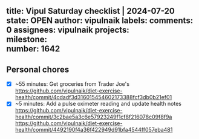 title:	Vipul Saturday checklist | 2024-07-20
state:	OPEN
author:	vipulnaik
labels:	
comments:	0
assignees:	vipulnaik
projects:	
milestone:	
number:	1642
--
## Personal chores

- [x] ~55 minutes: Get groceries from Trader Joe's https://github.com/vipulnaik/diet-exercise-health/commit/4cdadf3d316015454602173388fcf3db0b21ef01
- [x] ~5 minutes: Add a pulse oximeter reading and update health notes https://github.com/vipulnaik/diet-exercise-health/commit/3c2bae5a3c6e57923249f1cf8f216078c09f8f9a https://github.com/vipulnaik/diet-exercise-health/commit/4492190f4a36f422949d91bfa4544ff057eba481
